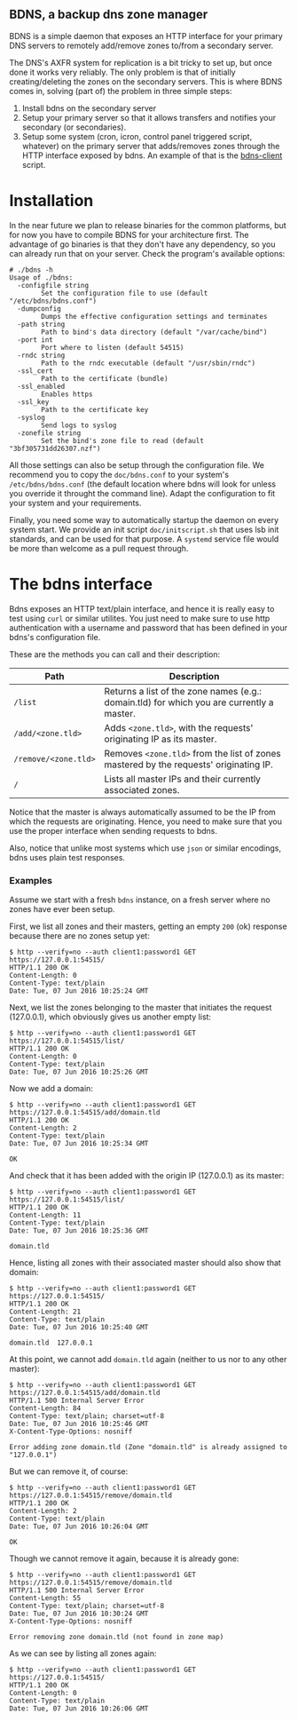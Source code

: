 BDNS, a backup dns zone manager
---------------------------------

BDNS is a simple daemon that exposes an HTTP interface for your primary DNS servers to remotely add/remove zones to/from a secondary server.

The DNS's AXFR system for replication is a bit tricky to set up, but once done it works very reliably. The only problem is that of initially creating/deleting the zones on the secondary servers. This is where BDNS comes in, solving (part of) the problem in three simple steps:

1. Install bdns on the secondary server
2. Setup your primary server so that it allows transfers and notifies your secondary (or secondaries).
3. Setup some system (cron, icron, control panel triggered script, whatever) on the primary server that adds/removes zones through the HTTP interface exposed by bdns. An example of that is the [bdns-client](https://github.com/kilburn/bdns-client) script.

Installation
============

In the near future we plan to release binaries for the common platforms, but for now you have to compile BDNS for your architecture first. The advantage of go binaries is that they don't have any dependency, so you can already run that on your server. Check the program's available options:

```
# ./bdns -h
Usage of ./bdns:
  -configfile string
    	Set the configuration file to use (default "/etc/bdns/bdns.conf")
  -dumpconfig
    	Dumps the effective configuration settings and terminates
  -path string
    	Path to bind's data directory (default "/var/cache/bind")
  -port int
    	Port where to listen (default 54515)
  -rndc string
    	Path to the rndc executable (default "/usr/sbin/rndc")
  -ssl_cert
    	Path to the certificate (bundle)
  -ssl_enabled
    	Enables https
  -ssl_key
    	Path to the certificate key
  -syslog
    	Send logs to syslog
  -zonefile string
    	Set the bind's zone file to read (default "3bf305731dd26307.nzf")
```

All those settings can also be setup through the configuration file. We recommend you to copy the `doc/bdns.conf` to your system's `/etc/bdns/bdns.conf` (the default location where bdns will look for unless you override it throught the command line). Adapt the configuration to fit your system and your requirements.

Finally, you need some way to automatically startup the daemon on every system start. We provide an init script `doc/initscript.sh` that uses lsb init standards, and can be used for that purpose. A `systemd` service file would be more than welcome as a pull request through.

The bdns interface
==================

Bdns exposes an HTTP text/plain interface, and hence it is really easy to test using `curl` or similar utilites. You just need to make sure to use http authentication with a username and password that has been defined in your bdns's configuration file.

These are the methods you can call and their description:

| Path                 | Description 
-----------------------|--------------
| `/list`              | Returns a list of the zone names (e.g.: domain.tld) for which you are currently a master.
| `/add/<zone.tld>`    | Adds `<zone.tld>`, with the requests' originating IP as its master.
| `/remove/<zone.tld>` | Removes `<zone.tld>` from the list of zones mastered by the requests' originating IP.
| `/`                  | Lists all master IPs and their currently associated zones.

Notice that the master is always automatically assumed to be the IP from which the requests are originating. Hence, you need to make sure that you use the proper interface when sending requests to bdns.

Also, notice that unlike most systems which use `json` or similar encodings, bdns uses plain test responses.

### Examples

Assume we start with a fresh `bdns` instance, on a fresh server where no zones have ever been setup. 

First, we list all zones and their masters, getting an empty `200` (ok) response because there are no zones setup yet:
```
$ http --verify=no --auth client1:password1 GET https://127.0.0.1:54515/
HTTP/1.1 200 OK
Content-Length: 0
Content-Type: text/plain
Date: Tue, 07 Jun 2016 10:25:24 GMT
```

Next, we list the zones belonging to the master that initiates the request (127.0.0.1), which obviously gives us another empty list:
```
$ http --verify=no --auth client1:password1 GET https://127.0.0.1:54515/list/
HTTP/1.1 200 OK
Content-Length: 0
Content-Type: text/plain
Date: Tue, 07 Jun 2016 10:25:26 GMT
```

Now we add a domain:
```
$ http --verify=no --auth client1:password1 GET https://127.0.0.1:54515/add/domain.tld
HTTP/1.1 200 OK
Content-Length: 2
Content-Type: text/plain
Date: Tue, 07 Jun 2016 10:25:34 GMT

OK
```

And check that it has been added with the origin IP (127.0.0.1) as its master:
```
$ http --verify=no --auth client1:password1 GET https://127.0.0.1:54515/list/
HTTP/1.1 200 OK
Content-Length: 11
Content-Type: text/plain
Date: Tue, 07 Jun 2016 10:25:36 GMT

domain.tld
```

Hence, listing all zones with their associated master should also show that domain:
```
$ http --verify=no --auth client1:password1 GET https://127.0.0.1:54515/
HTTP/1.1 200 OK
Content-Length: 21
Content-Type: text/plain
Date: Tue, 07 Jun 2016 10:25:40 GMT

domain.tld	127.0.0.1
```

At this point, we cannot add `domain.tld` again (neither to us nor to any other master):
```
$ http --verify=no --auth client1:password1 GET https://127.0.0.1:54515/add/domain.tld
HTTP/1.1 500 Internal Server Error
Content-Length: 84
Content-Type: text/plain; charset=utf-8
Date: Tue, 07 Jun 2016 10:25:46 GMT
X-Content-Type-Options: nosniff

Error adding zone domain.tld (Zone "domain.tld" is already assigned to "127.0.0.1")
```

But we can remove it, of course:
```
$ http --verify=no --auth client1:password1 GET https://127.0.0.1:54515/remove/domain.tld
HTTP/1.1 200 OK
Content-Length: 2
Content-Type: text/plain
Date: Tue, 07 Jun 2016 10:26:04 GMT

OK
```

Though we cannot remove it again, because it is already gone:
```
$ http --verify=no --auth client1:password1 GET https://127.0.0.1:54515/remove/domain.tld
HTTP/1.1 500 Internal Server Error
Content-Length: 55
Content-Type: text/plain; charset=utf-8
Date: Tue, 07 Jun 2016 10:30:24 GMT
X-Content-Type-Options: nosniff

Error removing zone domain.tld (not found in zone map)
```

As we can see by listing all zones again:
```
$ http --verify=no --auth client1:password1 GET https://127.0.0.1:54515/
HTTP/1.1 200 OK
Content-Length: 0
Content-Type: text/plain
Date: Tue, 07 Jun 2016 10:26:06 GMT
```

